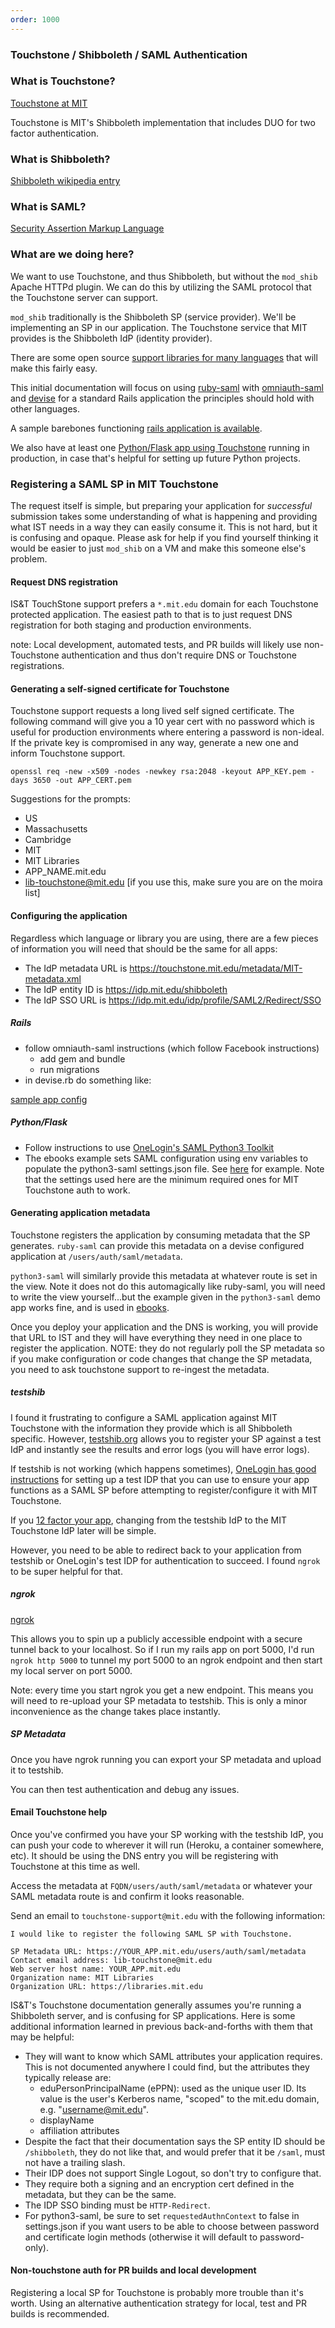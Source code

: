 ```yaml
---
order: 1000
---
```

### Touchstone / Shibboleth / SAML Authentication

### What is Touchstone?

[Touchstone at MIT](http://ist.mit.edu/touchstone-detail)

Touchstone is MIT's Shibboleth implementation that includes DUO for two factor
authentication.

### What is Shibboleth?

[Shibboleth wikipedia entry](https://en.wikipedia.org/wiki/Shibboleth_(Shibboleth_Consortium))

### What is SAML?

[Security Assertion Markup Language](https://en.wikipedia.org/wiki/Security_Assertion_Markup_Language)

### What are we doing here?

We want to use Touchstone, and thus Shibboleth, but without the `mod_shib`
Apache HTTPd plugin. We can do this by utilizing the SAML protocol that
the Touchstone server can support.

`mod_shib` traditionally is the Shibboleth SP (service provider). We'll be
implementing an SP in our application. The Touchstone service that MIT provides
is the Shibboleth IdP (identity provider).

There are some open source [support libraries for many languages](https://github.com/onelogin)
that will make this fairly easy.

This initial documentation will focus on using
[ruby-saml](https://github.com/onelogin/ruby-saml) with
[omniauth-saml](https://github.com/omniauth/omniauth-saml) and
[devise](https://github.com/plataformatec/devise) for a standard Rails
application the principles should hold with other languages.

A sample barebones functioning [rails application is available](https://github.com/MITLibraries/rails_saml_example).

We also have at least one [Python/Flask app using Touchstone](https://github.com/MITLibraries/ebooks)
running in production, in case that's helpful for setting up future
Python projects.


### Registering a SAML SP in MIT Touchstone

The request itself is simple, but preparing your application for _successful_
submission takes some understanding of what is happening and providing what IST
needs in a way they can easily consume it. This is not hard, but it is
confusing and opaque. Please ask for help if you find yourself thinking it
would be easier to just `mod_shib` on a VM and make this someone else's problem.

#### Request DNS registration

IS&T TouchStone support prefers a `*.mit.edu` domain for each Touchstone
protected application. The easiest path to that is to just request DNS
registration for both staging and production environments.

note: Local development, automated tests, and PR builds will likely use
non-Touchstone authentication and thus don't require DNS or Touchstone
registrations.

#### Generating a self-signed certificate for Touchstone

Touchstone support requests a long lived self signed certificate. The following
command will give you a 10 year cert with no password which is useful for
production environments where entering a password is non-ideal. If the private
key is compromised in any way, generate a new one and inform Touchstone support.

```
openssl req -new -x509 -nodes -newkey rsa:2048 -keyout APP_KEY.pem -days 3650 -out APP_CERT.pem
```

Suggestions for the prompts:
- US
- Massachusetts
- Cambridge
- MIT
- MIT Libraries
- APP_NAME.mit.edu
- lib-touchstone@mit.edu [if you use this, make sure you are on the moira list]

#### Configuring the application

Regardless which language or library you are using, there are a few pieces of
information you will need that should be the same for all apps:
- The IdP metadata URL is https://touchstone.mit.edu/metadata/MIT-metadata.xml
- The IdP entity ID is https://idp.mit.edu/shibboleth
- The IdP SSO URL is https://idp.mit.edu/idp/profile/SAML2/Redirect/SSO

##### Rails
- follow omniauth-saml instructions (which follow Facebook instructions)
  - add gem and bundle
  - run migrations
- in devise.rb do something like:

[sample app config](https://github.com/MITLibraries/rails_saml_example/blob/master/config/initializers/devise.rb#L278-L302)

##### Python/Flask
- Follow instructions to use [OneLogin's SAML Python3 Toolkit](https://github.com/onelogin/python3-saml)
- The ebooks example sets SAML configuration using env variables to populate
the python3-saml settings.json file. See [here](https://github.com/MITLibraries/ebooks/blob/4c671f6aeae8a3b6fec74ba7b8942eb0fb35d2b9/ebooks/auth.py#L11) for example. Note that the
settings used here are the minimum required ones for MIT Touchstone auth to work.

#### Generating application metadata

Touchstone registers the application by consuming metadata that the SP
generates. `ruby-saml` can provide this metadata on a devise configured application at `/users/auth/saml/metadata`.

`python3-saml` will similarly provide this metadata at whatever route is set in
the view. Note it does not do this automagically like ruby-saml, you will need
to write the view yourself...but the example given in the `python3-saml` demo
app works fine, and is used in [ebooks](https://github.com/MITLibraries/ebooks/blob/4c671f6aeae8a3b6fec74ba7b8942eb0fb35d2b9/ebooks/views.py#L43_).

Once you deploy your application and the DNS is working, you will provide that
URL to IST and they will have everything they need in one place to register the
application. NOTE: they do not regularly poll the SP metadata so if you make
configuration or code changes that change the SP metadata, you need to ask
touchstone support to re-ingest the metadata.

##### testshib

I found it frustrating to configure a SAML application against MIT Touchstone with the information they provide which is all Shibboleth specific. However,
[testshib.org](http://www.testshib.org) allows you to register your SP against
a test IdP and instantly see the results and error logs (you will have error
logs).

If testshib is not working (which happens sometimes), [OneLogin has good instructions](https://developers.onelogin.com/saml/python)
for setting up a test IDP that you can use to ensure your app functions as a
SAML SP before attempting to register/configure it with MIT Touchstone.

If you [12 factor your app](https://12factor.net), changing from the testshib
IdP to the MIT Touchstone IdP later will be simple.

However, you need to be able to redirect back to your application from testshib
or OneLogin's test IDP for authentication to succeed. I found `ngrok` to be
super helpful for that.

##### ngrok

[ngrok](https://ngrok.com)

This allows you to spin up a publicly accessible endpoint with a secure tunnel
back to your localhost. So if I run my rails app on port 5000, I'd run
`ngrok http 5000` to tunnel my port 5000 to an ngrok endpoint and then start my
local server on port 5000.

Note: every time you start ngrok you get a new endpoint. This means you will
need to re-upload your SP metadata to testshib. This is only a minor
inconvenience as the change takes place instantly.

##### SP Metadata

Once you have ngrok running you can export your SP metadata and upload it to
testshib.

You can then test authentication and debug any issues.

#### Email Touchstone help

Once you've confirmed you have your SP working with the testshib IdP, you can
push your code to wherever it will run (Heroku, a container somewhere, etc).
It should be using the DNS entry you will be registering with Touchstone at this
time as well.

Access the metadata at `FQDN/users/auth/saml/metadata` or whatever your SAML
metadata route is and confirm it looks reasonable.

Send an email to `touchstone-support@mit.edu` with the following information:

```
I would like to register the following SAML SP with Touchstone.

SP Metadata URL: https://YOUR_APP.mit.edu/users/auth/saml/metadata
Contact email address: lib-touchstone@mit.edu
Web server host name: YOUR_APP.mit.edu
Organization name: MIT Libraries
Organization URL: https://libraries.mit.edu
```

IS&T's Touchstone documentation generally assumes you're running a Shibboleth server, and is confusing for SP applications. Here is some additional information learned in previous back-and-forths with them that may be helpful:
- They will want to know which SAML attributes your application requires. This is not documented anywhere I could find, but the attributes they typically release are:
  - eduPersonPrincipalName (ePPN): used as the unique user ID. Its value is the
 user's Kerberos name, "scoped" to the mit.edu domain, e.g. "username@mit.edu".
  - displayName
  - affiliation attributes
- Despite the fact that their documentation says the SP entity ID should be
`/shibboleth`, they do not like that, and would prefer that it be `/saml`, must not have a trailing slash.
- Their IDP does not support Single Logout, so don't try to configure that.
- They require both a signing and an encryption cert defined in the metadata, but they can be the same.
- The IDP SSO binding must be `HTTP-Redirect`.
- For python3-saml, be sure to set `requestedAuthnContext` to false in settings.json if you want users to be able to choose between password and certificate login methods (otherwise it will default to password-only).

#### Non-touchstone auth for PR builds and local development

Registering a local SP for Touchstone is probably more trouble than it's worth.
Using an alternative authentication strategy for local, test and PR builds is
recommended.
